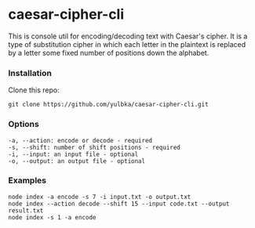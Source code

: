# caesar-cipher-cli

This is console util for encoding/decoding text with Caesar's cipher. It is a type of substitution cipher in which each letter in the plaintext is replaced by a letter some fixed number of positions down the alphabet.

### Installation

Clone this repo:
```
git clone https://github.com/yulbka/caesar-cipher-cli.git
```

### Options

```
-a, --action: encode or decode - required
-s, --shift: number of shift positions - required
-i, --input: an input file - optional
-o, --output: an output file - optional
```

### Examples

```
node index -a encode -s 7 -i input.txt -o output.txt
node index --action decode --shift 15 --input code.txt --output result.txt
node index -s 1 -a encode
```
